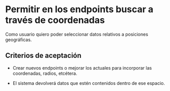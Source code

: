 # Permitir en los endpoints buscar a través de coordenadas

Como usuario quiero poder seleccionar datos relativos a posiciones geográficas.

## Criterios de aceptación

* Crear nuevos endpoints o mejorar los actuales para incorporar las coordenadas, radios, etcétera.

* El sistema devolverá datos que estén contenidos dentro de ese espacio.

